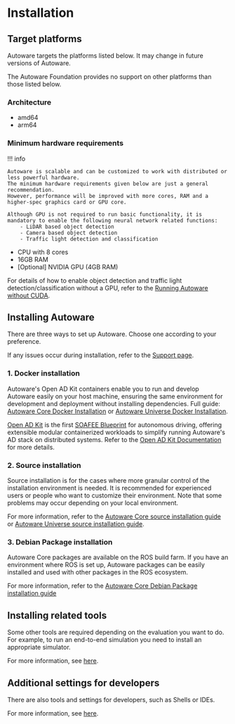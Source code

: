 # Installation

## Target platforms

Autoware targets the platforms listed below. It may change in future versions of Autoware.

The Autoware Foundation provides no support on other platforms than those listed below.

### Architecture

- amd64
- arm64

### Minimum hardware requirements

!!! info

    Autoware is scalable and can be customized to work with distributed or less powerful hardware.
    The minimum hardware requirements given below are just a general recommendation.
    However, performance will be improved with more cores, RAM and a higher-spec graphics card or GPU core.

    Although GPU is not required to run basic functionality, it is mandatory to enable the following neural network related functions:
        - LiDAR based object detection
        - Camera based object detection
        - Traffic light detection and classification

- CPU with 8 cores
- 16GB RAM
- [Optional] NVIDIA GPU (4GB RAM)

For details of how to enable object detection and traffic light detection/classification without a GPU, refer to the [Running Autoware without CUDA](../how-to-guides/others/running-autoware-without-cuda.md).

## Installing Autoware

There are three ways to set up Autoware. Choose one according to your preference.

If any issues occur during installation, refer to the [Support page](../support/index.md).

### 1. Docker installation

Autoware's Open AD Kit containers enable you to run and develop Autoware easily on your host machine, ensuring the same environment for development and deployment without installing dependencies. Full guide: [Autoware Core Docker Installation](autoware/core-docker-installation.md) or [Autoware Universe Docker Installation](autoware/docker-installation.md).

[Open AD Kit](https://autoware.org/open-ad-kit/) is the first [SOAFEE Blueprint](https://www.soafee.io/about/charter) for autonomous driving, offering extensible modular containerized workloads to simplify running Autoware's AD stack on distributed systems. Refer to the [Open AD Kit Documentation](https://autowarefoundation.github.io/openadkit/) for more details.

### 2. Source installation

Source installation is for the cases where more granular control of the installation environment is needed.
It is recommended for experienced users or people who want to customize their environment.
Note that some problems may occur depending on your local environment.

For more information, refer to the [Autoware Core source installation guide](autoware/core-source-installation.md) or [Autoware Universe source installation guide](autoware/source-installation.md).

### 3. Debian Package installation

Autoware Core packages are available on the ROS build farm.
If you have an environment where ROS is set up, Autoware packages can be easily installed and used with other packages in the ROS ecosystem.

For more information, refer to the [Autoware Core Debian Package installation guide](autoware/core-debian-installation.md)

## Installing related tools

Some other tools are required depending on the evaluation you want to do.
For example, to run an end-to-end simulation you need to install an appropriate simulator.

For more information, see [here](related-tools/index.md).

## Additional settings for developers

There are also tools and settings for developers, such as Shells or IDEs.

For more information, see [here](additional-settings-for-developers/index.md).
